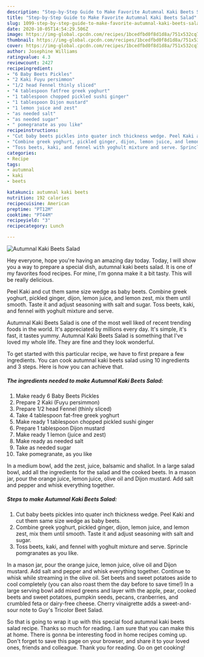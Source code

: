 ```yaml
---
description: "Step-by-Step Guide to Make Favorite Autumnal Kaki Beets Salad"
title: "Step-by-Step Guide to Make Favorite Autumnal Kaki Beets Salad"
slug: 1099-step-by-step-guide-to-make-favorite-autumnal-kaki-beets-salad
date: 2020-10-05T14:54:29.506Z
image: https://img-global.cpcdn.com/recipes/1bcedfbd0f8d1d8a/751x532cq70/autumnal-kaki-beets-salad-recipe-main-photo.jpg
thumbnail: https://img-global.cpcdn.com/recipes/1bcedfbd0f8d1d8a/751x532cq70/autumnal-kaki-beets-salad-recipe-main-photo.jpg
cover: https://img-global.cpcdn.com/recipes/1bcedfbd0f8d1d8a/751x532cq70/autumnal-kaki-beets-salad-recipe-main-photo.jpg
author: Josephine Williams
ratingvalue: 4.3
reviewcount: 2427
recipeingredient:
- "6 Baby Beets Pickles"
- "2 Kaki Fuyu persimmon"
- "1/2 head Fennel thinly sliced"
- "4 tablespoon fatfree greek yoghurt"
- "1 tablespoon chopped pickled sushi ginger"
- "1 tablespoon Dijon mustard"
- "1 lemon juice and zest"
- "as needed salt"
- "as needed sugar"
- " pomegranate as you like"
recipeinstructions:
- "Cut baby beets pickles into quater inch thickness wedge. Peel Kaki and cut them same size wedge as baby beets."
- "Combine greek yoghurt, pickled ginger, dijon, lemon juice, and lemon zest, mix them until smooth. Taste it and adjust seasoning with salt and sugar."
- "Toss beets, kaki, and fennel with yoghult mixture and serve. Sprincle pomgranates as you like."
categories:
- Recipe
tags:
- autumnal
- kaki
- beets

katakunci: autumnal kaki beets 
nutrition: 192 calories
recipecuisine: American
preptime: "PT12M"
cooktime: "PT44M"
recipeyield: "3"
recipecategory: Lunch

---
```



![Autumnal Kaki Beets Salad](https://img-global.cpcdn.com/recipes/1bcedfbd0f8d1d8a/751x532cq70/autumnal-kaki-beets-salad-recipe-main-photo.jpg)

Hey everyone, hope you're having an amazing day today. Today, I will show you a way to prepare a special dish, autumnal kaki beets salad. It is one of my favorites food recipes. For mine, I'm gonna make it a bit tasty. This will be really delicious.

Peel Kaki and cut them same size wedge as baby beets. Combine greek yoghurt, pickled ginger, dijon, lemon juice, and lemon zest, mix them until smooth. Taste it and adjust seasoning with salt and sugar. Toss beets, kaki, and fennel with yoghult mixture and serve.

Autumnal Kaki Beets Salad is one of the most well liked of recent trending foods in the world. It's appreciated by millions every day. It's simple, it's fast, it tastes yummy. Autumnal Kaki Beets Salad is something that I've loved my whole life. They are fine and they look wonderful.


To get started with this particular recipe, we have to first prepare a few ingredients. You can cook autumnal kaki beets salad using 10 ingredients and 3 steps. Here is how you can achieve that.

<!--inarticleads1-->

##### The ingredients needed to make Autumnal Kaki Beets Salad:

1. Make ready 6 Baby Beets Pickles
1. Prepare 2 Kaki (Fuyu persimmon)
1. Prepare 1/2 head Fennel (thinly sliced)
1. Take 4 tablespoon fat-free greek yoghurt
1. Make ready 1 tablespoon chopped pickled sushi ginger
1. Prepare 1 tablespoon Dijon mustard
1. Make ready 1 lemon (juice and zest)
1. Make ready as needed salt
1. Take as needed sugar
1. Take  pomegranate, as you like


In a medium bowl, add the zest, juice, balsamic and shallot. In a large salad bowl, add all the ingredients for the salad and the cooked beets. In a mason jar, pour the orange juice, lemon juice, olive oil and Dijon mustard. Add salt and pepper and whisk everything together. 

<!--inarticleads2-->

##### Steps to make Autumnal Kaki Beets Salad:

1. Cut baby beets pickles into quater inch thickness wedge. Peel Kaki and cut them same size wedge as baby beets.
1. Combine greek yoghurt, pickled ginger, dijon, lemon juice, and lemon zest, mix them until smooth. Taste it and adjust seasoning with salt and sugar.
1. Toss beets, kaki, and fennel with yoghult mixture and serve. Sprincle pomgranates as you like.


In a mason jar, pour the orange juice, lemon juice, olive oil and Dijon mustard. Add salt and pepper and whisk everything together. Continue to whisk while streaming in the olive oil. Set beets and sweet potatoes aside to cool completely (you can also roast them the day before to save time!) In a large serving bowl add mixed greens and layer with the apple, pear, cooked beets and sweet potatoes, pumpkin seeds, pecans, cranberries, and crumbled feta or dairy-free cheese. Cherry vinaigrette adds a sweet-and-sour note to Guy&#39;s Tricolor Beet Salad. 

So that is going to wrap it up with this special food autumnal kaki beets salad recipe. Thanks so much for reading. I am sure that you can make this at home. There is gonna be interesting food in home recipes coming up. Don't forget to save this page on your browser, and share it to your loved ones, friends and colleague. Thank you for reading. Go on get cooking!
